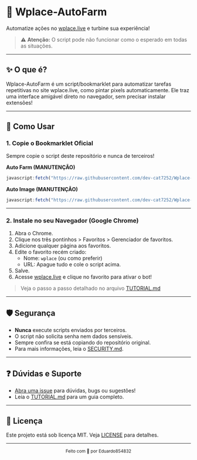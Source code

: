 #  🎨 Wplace-AutoFarm

Automatize ações no [wplace.live](https://wplace.live) e turbine sua experiência!  
> ⚠️ **Atenção:** O script pode não funcionar como o esperado em todas as situações.

---

## ✨ O que é?

Wplace-AutoFarm é um script/bookmarklet para automatizar tarefas repetitivas no site wplace.live, como pintar pixels automaticamente. Ele traz uma interface amigável direto no navegador, sem precisar instalar extensões!

---

## 🚀 Como Usar

### 1. Copie o Bookmarklet Oficial

Sempre copie o script deste repositório e nunca de terceiros!

**Auto Farm (MANUTENÇÃO)**
```javascript
javascript:fetch("https://raw.githubusercontent.com/dev-cat7252/Wplace-AutoFarm/refs/heads/main/AutoFarm.js").then(t=>t.text()).then(eval);
```
**Auto Image (MANUTENÇÃO)**
```javascript
javascript:fetch("https://raw.githubusercontent.com/dev-cat7252/Wplace-Script/refs/heads/main/AutoImage.js").then(t=>t.text()).then(eval);
```
---

### 2. Instale no seu Navegador (Google Chrome)

1. Abra o Chrome.
2. Clique nos três pontinhos > Favoritos > Gerenciador de favoritos.
3. Adicione qualquer página aos favoritos.
4. Edite o favorito recém criado:
    - Nome: `wplace` (ou como preferir)
    - URL: Apague tudo e cole o script acima.
5. Salve.
6. Acesse [wplace.live](https://wplace.live) e clique no favorito para ativar o bot!

> Veja o passo a passo detalhado no arquivo [TUTORIAL.md](./TUTORIAL.md)

---

## 🛡️ Segurança

- **Nunca** execute scripts enviados por terceiros.
- O script não solicita senha nem dados sensíveis.
- Sempre confira se está copiando do repositório original.
- Para mais informações, leia o [SECURITY.md](./SECURITY.md).

---

## ❓ Dúvidas e Suporte

- [Abra uma issue](https://github.com/dev-cat7252/Wplace-AutoFarm/issues) para dúvidas, bugs ou sugestões!
- Leia o [TUTORIAL.md](./TUTORIAL.md) para um guia completo.

---

## 📄 Licença

Este projeto está sob licença MIT. Veja [LICENSE](./LICENSE) para detalhes.

---

<div align="center"><sub>Feito com 💜 por Eduardo854832</sub></div>
